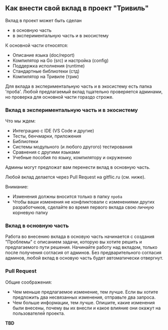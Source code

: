 ## Как внести свой вклад в проект "Тривиль"

Вклад в проект может быть сделан
* в основную часть
* в экспериментальную часть и в экосистему

К основной части относятся:
* Описание языка (doc/report)
* Компилятор на Go (src) и настройка (config)
* Поддержка исполнения (runtime)
* Стандартные библиотеки (стд)
* Компилятор на Тривиле (трик)

Для вклада в экспериментальную часть и в экосистему есть папка 'проба'. 
Любой предлагаемый вклад тщательно проверяется админами, но проверка для основной части гораздо строже.

### Вклад в экспериментальную часть и в экосистему

Что мы ждем:
* Интеграцию с IDE (VS Code и другие)
* Тесты, бенчмарки, приложения
* Библиотеки
* Системы модульного (и любого другого) тестирования 
* Сравнения с другими языками
* Учебные пособия по языку, компилятору и окружению

Админы могут предложат вам перенести вклад в основную часть.

Любой вклад делается через Pull Request на gitflic.ru (см. ниже).

Внимание:
* Изменения должны вносится только в папку `проба`
* Чтобы ваши изменения не конфликтовали с изменениями других разработчиков, сделайте во время первого вклада свою личную корневую папку

### Вклад в основную часть 

Работа во внесению вклада в основую часть начинается с создания "Проблемы" с описанием задачи, которую вы хотите решить и предлагаемого пути решения.
Начинайте работу над вкладом, только после получения согласия от админов. 
Без предварительного согласия админов, любой вклад в основую часть будет автоматически отвергнут.

### Pull Request

Общие соображения:
* Чем меньше предлагаемое изменение, тем лучше. Если вы хотите предложить два несвязанных изменения, отправьте два запроса.
* Чем больше информации, тем лучше. Опишите, какие изменения были внесены, почему вы их внесли и какое влияние они окажут на пользователей проекта.


**TBD**